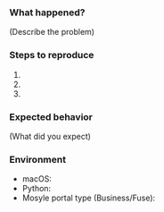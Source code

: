 ### What happened?
(Describe the problem)

### Steps to reproduce
1.
2.
3.

### Expected behavior
(What did you expect)

### Environment
- macOS:
- Python:
- Mosyle portal type (Business/Fuse):

